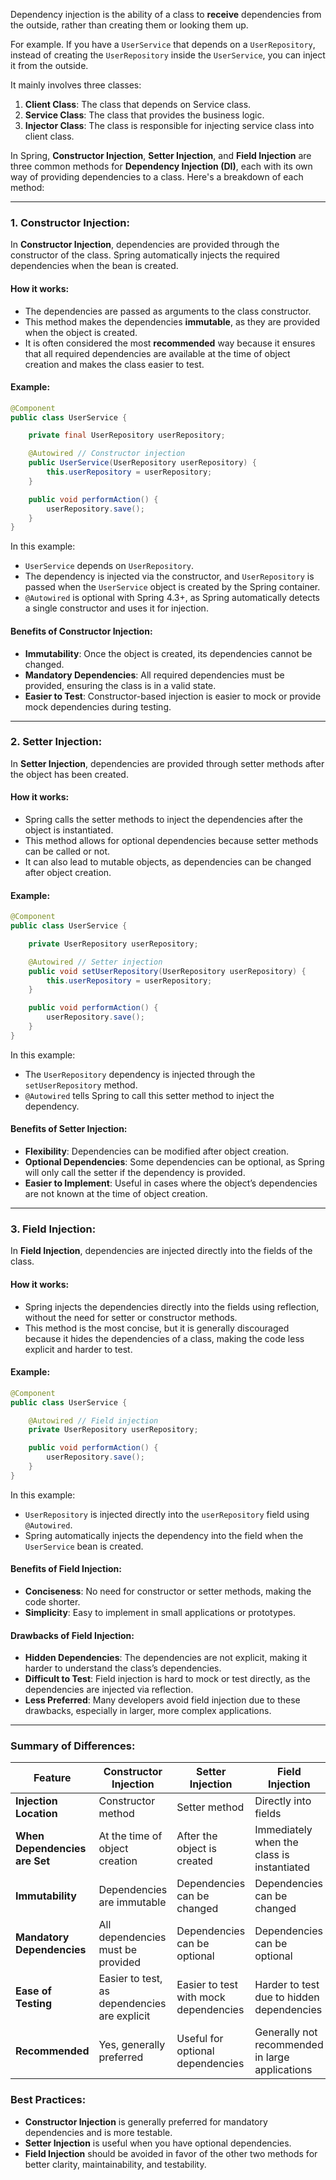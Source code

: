 Dependency injection is the ability of a class to **receive** dependencies from the outside, rather than creating them or looking them up.

For example. If you have a `UserService` that depends on a `UserRepository`, instead of creating the `UserRepository` inside the `UserService`, you can inject it from the outside.

It mainly involves three classes:
1. **Client Class**: The class that depends on Service class.
2. **Service Class**: The class that provides the business logic.
3. **Injector Class**: The class is responsible for injecting service class into client class.

In Spring, **Constructor Injection**, **Setter Injection**, and **Field Injection** are three common methods for **Dependency Injection (DI)**, each with its own way of providing dependencies to a class. Here's a breakdown of each method:

---

### **1. Constructor Injection:**

In **Constructor Injection**, dependencies are provided through the constructor of the class. Spring automatically injects the required dependencies when the bean is created.

#### How it works:
- The dependencies are passed as arguments to the class constructor.
- This method makes the dependencies **immutable**, as they are provided when the object is created.
- It is often considered the most **recommended** way because it ensures that all required dependencies are available at the time of object creation and makes the class easier to test.

#### Example:
```java
@Component
public class UserService {

    private final UserRepository userRepository;

    @Autowired // Constructor injection
    public UserService(UserRepository userRepository) {
        this.userRepository = userRepository;
    }

    public void performAction() {
        userRepository.save();
    }
}
```

In this example:
- `UserService` depends on `UserRepository`. 
- The dependency is injected via the constructor, and `UserRepository` is passed when the `UserService` object is created by the Spring container.
- `@Autowired` is optional with Spring 4.3+, as Spring automatically detects a single constructor and uses it for injection.

#### Benefits of Constructor Injection:
- **Immutability**: Once the object is created, its dependencies cannot be changed.
- **Mandatory Dependencies**: All required dependencies must be provided, ensuring the class is in a valid state.
- **Easier to Test**: Constructor-based injection is easier to mock or provide mock dependencies during testing.

---

### **2. Setter Injection:**

In **Setter Injection**, dependencies are provided through setter methods after the object has been created.

#### How it works:
- Spring calls the setter methods to inject the dependencies after the object is instantiated.
- This method allows for optional dependencies because setter methods can be called or not.
- It can also lead to mutable objects, as dependencies can be changed after object creation.

#### Example:
```java
@Component
public class UserService {

    private UserRepository userRepository;

    @Autowired // Setter injection
    public void setUserRepository(UserRepository userRepository) {
        this.userRepository = userRepository;
    }

    public void performAction() {
        userRepository.save();
    }
}
```

In this example:
- The `UserRepository` dependency is injected through the `setUserRepository` method.
- `@Autowired` tells Spring to call this setter method to inject the dependency.

#### Benefits of Setter Injection:
- **Flexibility**: Dependencies can be modified after object creation.
- **Optional Dependencies**: Some dependencies can be optional, as Spring will only call the setter if the dependency is provided.
- **Easier to Implement**: Useful in cases where the object’s dependencies are not known at the time of object creation.

---

### **3. Field Injection:**

In **Field Injection**, dependencies are injected directly into the fields of the class.

#### How it works:
- Spring injects the dependencies directly into the fields using reflection, without the need for setter or constructor methods.
- This method is the most concise, but it is generally discouraged because it hides the dependencies of a class, making the code less explicit and harder to test.

#### Example:
```java
@Component
public class UserService {

    @Autowired // Field injection
    private UserRepository userRepository;

    public void performAction() {
        userRepository.save();
    }
}
```

In this example:
- `UserRepository` is injected directly into the `userRepository` field using `@Autowired`.
- Spring automatically injects the dependency into the field when the `UserService` bean is created.

#### Benefits of Field Injection:
- **Conciseness**: No need for constructor or setter methods, making the code shorter.
- **Simplicity**: Easy to implement in small applications or prototypes.

#### Drawbacks of Field Injection:
- **Hidden Dependencies**: The dependencies are not explicit, making it harder to understand the class’s dependencies.
- **Difficult to Test**: Field injection is hard to mock or test directly, as the dependencies are injected via reflection.
- **Less Preferred**: Many developers avoid field injection due to these drawbacks, especially in larger, more complex applications.

---

### **Summary of Differences:**

| Feature               | Constructor Injection                             | Setter Injection                                | Field Injection                                  |
|-----------------------|--------------------------------------------------|------------------------------------------------|--------------------------------------------------|
| **Injection Location** | Constructor method                               | Setter method                                  | Directly into fields                            |
| **When Dependencies are Set** | At the time of object creation               | After the object is created                    | Immediately when the class is instantiated       |
| **Immutability**       | Dependencies are immutable                      | Dependencies can be changed                    | Dependencies can be changed                      |
| **Mandatory Dependencies** | All dependencies must be provided              | Dependencies can be optional                   | Dependencies can be optional                     |
| **Ease of Testing**    | Easier to test, as dependencies are explicit     | Easier to test with mock dependencies          | Harder to test due to hidden dependencies        |
| **Recommended**        | Yes, generally preferred                         | Useful for optional dependencies               | Generally not recommended in large applications  |

### **Best Practices:**
- **Constructor Injection** is generally preferred for mandatory dependencies and is more testable.
- **Setter Injection** is useful when you have optional dependencies.
- **Field Injection** should be avoided in favor of the other two methods for better clarity, maintainability, and testability.

